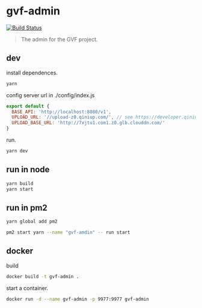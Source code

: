 # gvf-admin

[![Build Status](https://travis-ci.org/ravenq/gvf-admin.svg?branch=master)](https://travis-ci.org/ravenq/gvf-admin)

> The admin for the GVF project.

## dev

install dependences.

```sh
yarn
```

config server url in ./config/index.js

```js
export default {
  BASE_API: 'http://localhost:8080/v1',
  UPLOAD_URL: '//upload-z0.qiniup.com/', // see https://developer.qiniu.com/kodo/manual/1671/region-endpoint
  UPLOAD_BASE_URL: 'http://7xjtu1.com1.z0.glb.clouddn.com/'
}
```

run.

```sh
yarn dev
```

## run in node

```sh
yarn build
yarn start
```

## run in pm2

```sh
yarn global add pm2

pm2 start yarn --name "gvf-amdin" -- run start
```

## docker

build

```sh
docker build -t gvf-admin .
```

start a container.

```sh
docker run -d --name gvf-admin -p 9977:9977 gvf-admin
```
